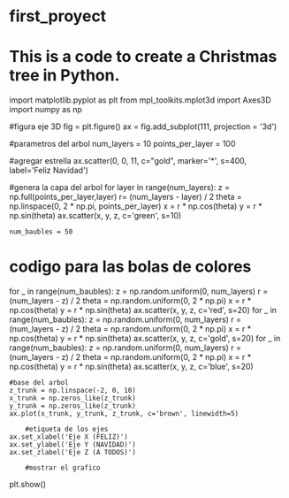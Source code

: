 # first_proyect
# This is a code to create a Christmas tree in Python.
import matplotlib.pyplot as plt 
from mpl_toolkits.mplot3d import Axes3D
import numpy as np

#figura eje 3D
fig = plt.figure()
ax = fig.add_subplot(111, projection = '3d')

#parametros del arbol
num_layers = 10
points_per_layer = 100

#agregar estrella
ax.scatter(0, 0, 11, c="gold", marker='*', s=400, label='Feliz Navidad')

#genera la capa del arbol
for layer in range(num_layers):
    z = np.full(points_per_layer,layer)
    r= (num_layers - layer) / 2
    theta = np.linspace(0, 2 * np.pi, points_per_layer)
    x = r * np.cos(theta)
    y = r * np.sin(theta)
    ax.scatter(x, y, z, c='green', s=10)

    num_baubles = 50

# codigo para las bolas de colores
for _ in range(num_baubles):
    z = np.random.uniform(0, num_layers)
    r = (num_layers - z) / 2
    theta = np.random.uniform(0, 2 * np.pi)
    x = r * np.cos(theta)
    y = r * np.sin(theta)
    ax.scatter(x, y, z, c='red', s=20)
for _ in range(num_baubles):
    z = np.random.uniform(0, num_layers)
    r = (num_layers - z) / 2
    theta = np.random.uniform(0, 2 * np.pi)
    x = r * np.cos(theta)
    y = r * np.sin(theta)
    ax.scatter(x, y, z, c='gold', s=20)
for _ in range(num_baubles):
    z = np.random.uniform(0, num_layers)
    r = (num_layers - z) / 2
    theta = np.random.uniform(0, 2 * np.pi)
    x = r * np.cos(theta)
    y = r * np.sin(theta)
    ax.scatter(x, y, z, c='blue', s=20)

    #base del arbol
    z_trunk = np.linspace(-2, 0, 10)
    x_trunk = np.zeros_like(z_trunk)
    y_trunk = np.zeros_like(z_trunk)
    ax.plot(x_trunk, y_trunk, z_trunk, c='brown', linewidth=5)

        #etiqueta de los ejes
    ax.set_xlabel('Eje X (FELIZ)')
    ax.set_ylabel('Eje Y (NAVIDAD)')
    ax.set_zlabel('Eje Z (A TODOS)')
    
        #mostrar el grafico
plt.show()
